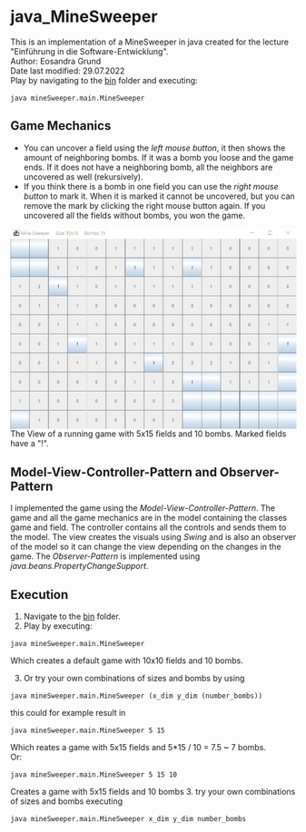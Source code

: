 # java_MineSweeper
This is an implementation of a MineSweeper in java created for the lecture "Einführung in die Software-Entwicklung".<br />
Author: Eosandra Grund <br />
Date last modified: 29.07.2022 <br />
Play by navigating to the [bin](bin) folder and executing:
```
java mineSweeper.main.MineSweeper
```

## Game Mechanics 
* You can uncover a field using the *left mouse button*, it then shows the amount of neighboring bombs. If it was a bomb you loose and the game ends. If it does not have a neighboring bomb, all the neighbors are uncovered as well (rekursively). 
* If you think there is a bomb in one field you can use the *right mouse button* to mark it. When it is marked it cannot be uncovered, but you can remove the mark by clicking the right mouse button again. 
If you uncovered all the fields without bombs, you won the game. 
<img src="Images/Gameplay.jpg" align="left" alt="A screenshot of playing the game"/>
The View of a running game with 5x15 fields and 10 bombs. Marked fields have a "!".
<br clear="left"/>

## Model-View-Controller-Pattern and Observer-Pattern
I implemented the game using the _Model-View-Controller-Pattern_. 
The game and all the game mechanics are in the model containing the classes game and field. 
The controller contains all the controls and sends them to the model. 
The view creates the visuals using _Swing_ and is also an observer of the model so it can 
change the view depending on the changes in the game.
The _Observer-Pattern_ is implemented using _java.beans.PropertyChangeSupport_.

## Execution
1. Navigate to the [bin](bin) folder. 
2. Play by executing: 
```
java mineSweeper.main.MineSweeper
```
Which creates a default game with 10x10 fields and 10 bombs.

3. Or try your own combinations of sizes and bombs by using 
```
java mineSweeper.main.MineSweeper (x_dim y_dim (number_bombs))
```
this could for example result in
```
java mineSweeper.main.MineSweeper 5 15
```
Which reates a game with 5x15 fields and 5*15 / 10 = 7.5 ~ 7 bombs.<br />
Or: 
```
java mineSweeper.main.MineSweeper 5 15 10
```
Creates a game with 5x15 fields and 10 bombs
3. try your own combinations of sizes and bombs executing
```
java mineSweeper.main.MineSweeper x_dim y_dim number_bombs
```